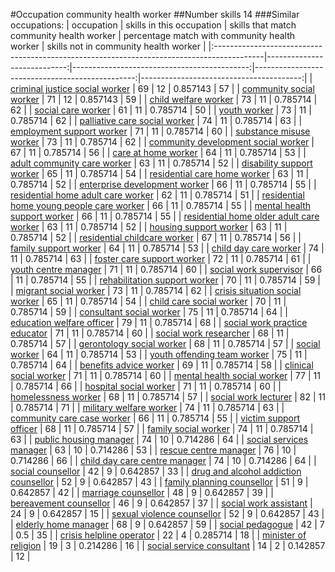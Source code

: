 #Occupation community health worker
##Number skills 14
###Similar occupations:
| occupation                                                                                |   skills in this occupation |   skills that match community health worker |   percentage match with community health worker |   skills not in community health worker |
|:------------------------------------------------------------------------------------------|----------------------------:|--------------------------------------------:|------------------------------------------------:|----------------------------------------:|
| [criminal justice social worker](criminal_justice_social_worker.md)                       |                          69 |                                          12 |                                        0.857143 |                                      57 |
| [community social worker](community_social_worker.md)                                     |                          71 |                                          12 |                                        0.857143 |                                      59 |
| [child welfare worker](child_welfare_worker.md)                                           |                          73 |                                          11 |                                        0.785714 |                                      62 |
| [social care worker](social_care_worker.md)                                               |                          61 |                                          11 |                                        0.785714 |                                      50 |
| [youth worker](youth_worker.md)                                                           |                          73 |                                          11 |                                        0.785714 |                                      62 |
| [palliative care social worker](palliative_care_social_worker.md)                         |                          74 |                                          11 |                                        0.785714 |                                      63 |
| [employment support worker](employment_support_worker.md)                                 |                          71 |                                          11 |                                        0.785714 |                                      60 |
| [substance misuse worker](substance_misuse_worker.md)                                     |                          73 |                                          11 |                                        0.785714 |                                      62 |
| [community development social worker](community_development_social_worker.md)             |                          67 |                                          11 |                                        0.785714 |                                      56 |
| [care at home worker](care_at_home_worker.md)                                             |                          64 |                                          11 |                                        0.785714 |                                      53 |
| [adult community care worker](adult_community_care_worker.md)                             |                          63 |                                          11 |                                        0.785714 |                                      52 |
| [disability support worker](disability_support_worker.md)                                 |                          65 |                                          11 |                                        0.785714 |                                      54 |
| [residential care home worker](residential_care_home_worker.md)                           |                          63 |                                          11 |                                        0.785714 |                                      52 |
| [enterprise development worker](enterprise_development_worker.md)                         |                          66 |                                          11 |                                        0.785714 |                                      55 |
| [residential home adult care worker](residential_home_adult_care_worker.md)               |                          62 |                                          11 |                                        0.785714 |                                      51 |
| [residential home young people care worker](residential_home_young_people_care_worker.md) |                          66 |                                          11 |                                        0.785714 |                                      55 |
| [mental health support worker](mental_health_support_worker.md)                           |                          66 |                                          11 |                                        0.785714 |                                      55 |
| [residential home older adult care worker](residential_home_older_adult_care_worker.md)   |                          63 |                                          11 |                                        0.785714 |                                      52 |
| [housing support worker](housing_support_worker.md)                                       |                          63 |                                          11 |                                        0.785714 |                                      52 |
| [residential childcare worker](residential_childcare_worker.md)                           |                          67 |                                          11 |                                        0.785714 |                                      56 |
| [family support worker](family_support_worker.md)                                         |                          64 |                                          11 |                                        0.785714 |                                      53 |
| [child day care worker](child_day_care_worker.md)                                         |                          74 |                                          11 |                                        0.785714 |                                      63 |
| [foster care support worker](foster_care_support_worker.md)                               |                          72 |                                          11 |                                        0.785714 |                                      61 |
| [youth centre manager](youth_centre_manager.md)                                           |                          71 |                                          11 |                                        0.785714 |                                      60 |
| [social work supervisor](social_work_supervisor.md)                                       |                          66 |                                          11 |                                        0.785714 |                                      55 |
| [rehabilitation support worker](rehabilitation_support_worker.md)                         |                          70 |                                          11 |                                        0.785714 |                                      59 |
| [migrant social worker](migrant_social_worker.md)                                         |                          73 |                                          11 |                                        0.785714 |                                      62 |
| [crisis situation social worker](crisis_situation_social_worker.md)                       |                          65 |                                          11 |                                        0.785714 |                                      54 |
| [child care social worker](child_care_social_worker.md)                                   |                          70 |                                          11 |                                        0.785714 |                                      59 |
| [consultant social worker](consultant_social_worker.md)                                   |                          75 |                                          11 |                                        0.785714 |                                      64 |
| [education welfare officer](education_welfare_officer.md)                                 |                          79 |                                          11 |                                        0.785714 |                                      68 |
| [social work practice educator](social_work_practice_educator.md)                         |                          71 |                                          11 |                                        0.785714 |                                      60 |
| [social work researcher](social_work_researcher.md)                                       |                          68 |                                          11 |                                        0.785714 |                                      57 |
| [gerontology social worker](gerontology_social_worker.md)                                 |                          68 |                                          11 |                                        0.785714 |                                      57 |
| [social worker](social_worker.md)                                                         |                          64 |                                          11 |                                        0.785714 |                                      53 |
| [youth offending team worker](youth_offending_team_worker.md)                             |                          75 |                                          11 |                                        0.785714 |                                      64 |
| [benefits advice worker](benefits_advice_worker.md)                                       |                          69 |                                          11 |                                        0.785714 |                                      58 |
| [clinical social worker](clinical_social_worker.md)                                       |                          71 |                                          11 |                                        0.785714 |                                      60 |
| [mental health social worker](mental_health_social_worker.md)                             |                          77 |                                          11 |                                        0.785714 |                                      66 |
| [hospital social worker](hospital_social_worker.md)                                       |                          71 |                                          11 |                                        0.785714 |                                      60 |
| [homelessness worker](homelessness_worker.md)                                             |                          68 |                                          11 |                                        0.785714 |                                      57 |
| [social work lecturer](social_work_lecturer.md)                                           |                          82 |                                          11 |                                        0.785714 |                                      71 |
| [military welfare worker](military_welfare_worker.md)                                     |                          74 |                                          11 |                                        0.785714 |                                      63 |
| [community care case worker](community_care_case_worker.md)                               |                          66 |                                          11 |                                        0.785714 |                                      55 |
| [victim support officer](victim_support_officer.md)                                       |                          68 |                                          11 |                                        0.785714 |                                      57 |
| [family social worker](family_social_worker.md)                                           |                          74 |                                          11 |                                        0.785714 |                                      63 |
| [public housing manager](public_housing_manager.md)                                       |                          74 |                                          10 |                                        0.714286 |                                      64 |
| [social services manager](social_services_manager.md)                                     |                          63 |                                          10 |                                        0.714286 |                                      53 |
| [rescue centre manager](rescue_centre_manager.md)                                         |                          76 |                                          10 |                                        0.714286 |                                      66 |
| [child day care centre manager](child_day_care_centre_manager.md)                         |                          74 |                                          10 |                                        0.714286 |                                      64 |
| [social counsellor](social_counsellor.md)                                                 |                          42 |                                           9 |                                        0.642857 |                                      33 |
| [drug and alcohol addiction counsellor](drug_and_alcohol_addiction_counsellor.md)         |                          52 |                                           9 |                                        0.642857 |                                      43 |
| [family planning counsellor](family_planning_counsellor.md)                               |                          51 |                                           9 |                                        0.642857 |                                      42 |
| [marriage counsellor](marriage_counsellor.md)                                             |                          48 |                                           9 |                                        0.642857 |                                      39 |
| [bereavement counsellor](bereavement_counsellor.md)                                       |                          46 |                                           9 |                                        0.642857 |                                      37 |
| [social work assistant](social_work_assistant.md)                                         |                          24 |                                           9 |                                        0.642857 |                                      15 |
| [sexual violence counsellor](sexual_violence_counsellor.md)                               |                          52 |                                           9 |                                        0.642857 |                                      43 |
| [elderly home manager](elderly_home_manager.md)                                           |                          68 |                                           9 |                                        0.642857 |                                      59 |
| [social pedagogue](social_pedagogue.md)                                                   |                          42 |                                           7 |                                        0.5      |                                      35 |
| [crisis helpline operator](crisis_helpline_operator.md)                                   |                          22 |                                           4 |                                        0.285714 |                                      18 |
| [minister of religion](minister_of_religion.md)                                           |                          19 |                                           3 |                                        0.214286 |                                      16 |
| [social service consultant](social_service_consultant.md)                                 |                          14 |                                           2 |                                        0.142857 |                                      12 |

